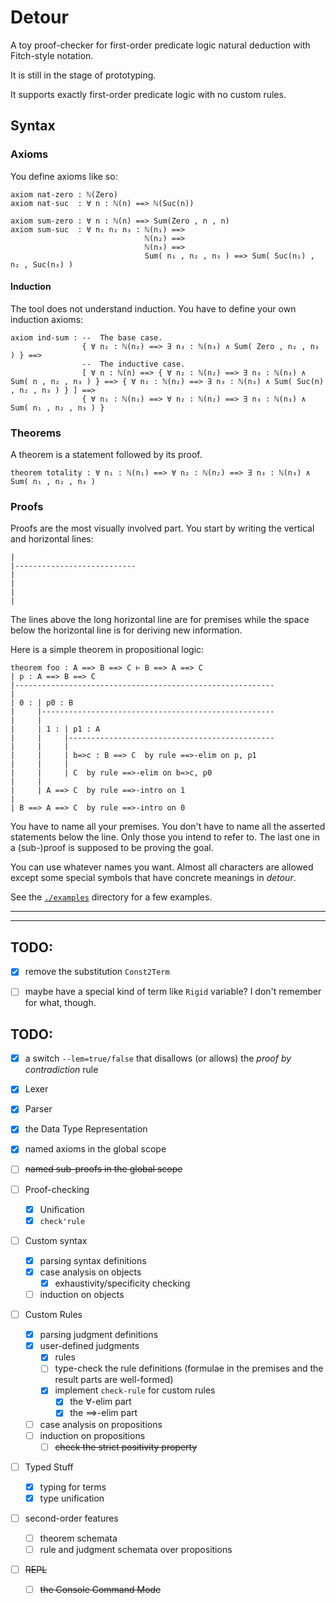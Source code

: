 # Detour

A toy proof-checker for first-order predicate logic natural deduction with Fitch-style notation.

It is still in the stage of prototyping.

It supports exactly first-order predicate logic with no custom rules.

## Syntax

### Axioms
You define axioms like so:
```
axiom nat-zero : ℕ(Zero)
axiom nat-suc  : ∀ n : ℕ(n) ==> ℕ(Suc(n))

axiom sum-zero : ∀ n : ℕ(n) ==> Sum(Zero , n , n)
axiom sum-suc  : ∀ n₁ n₂ n₃ : ℕ(n₁) ==>
                              ℕ(n₂) ==>
                              ℕ(n₃) ==>
                              Sum( n₁ , n₂ , n₃ ) ==> Sum( Suc(n₁) , n₂ , Suc(n₃) )
```

#### Induction
The tool does not understand induction. You have to define your own induction axioms:
```
axiom ind-sum : --  The base case.
                { ∀ n₂ : ℕ(n₂) ==> ∃ n₃ : ℕ(n₃) ∧ Sum( Zero , n₂ , n₃ ) } ==>
                --  The inductive case.
                [ ∀ n : ℕ(n) ==> { ∀ n₂ : ℕ(n₂) ==> ∃ n₃ : ℕ(n₃) ∧ Sum( n , n₂ , n₃ ) } ==> { ∀ n₂ : ℕ(n₂) ==> ∃ n₃ : ℕ(n₃) ∧ Sum( Suc(n) , n₂ , n₃ ) } ] ==>
                { ∀ n₁ : ℕ(n₁) ==> ∀ n₂ : ℕ(n₂) ==> ∃ n₃ : ℕ(n₃) ∧ Sum( n₁ , n₂ , n₃ ) }
```

### Theorems
A theorem is a statement followed by its proof.
```
theorem totality : ∀ n₁ : ℕ(n₁) ==> ∀ n₂ : ℕ(n₂) ==> ∃ n₃ : ℕ(n₃) ∧ Sum( n₁ , n₂ , n₃ )
```


### Proofs
Proofs are the most visually involved part. You start by writing the vertical and horizontal lines:
```
|
|---------------------------
|
|
|
|
```

The lines above the long horizontal line are for premises while the space below the horizontal line is for deriving new information.

Here is a simple theorem in propositional logic:
```
theorem foo : A ==> B ==> C ⊢ B ==> A ==> C
| p : A ==> B ==> C
|----------------------------------------------------------
|
| 0 : | p0 : B
|     |----------------------------------------------------
|     |
|     | 1 : | p1 : A
|     |     |----------------------------------------------
|     |     |
|     |     | b=>c : B ==> C  by rule ==>-elim on p, p1
|     |     |
|     |     | C  by rule ==>-elim on b=>c, p0
|     |
|     | A ==> C  by rule ==>-intro on 1
|
| B ==> A ==> C  by rule ==>-intro on 0
```

You have to name all your premises.
You don't have to name all the asserted statements below the line. Only those you intend to refer to.
The last one in a (sub-)proof is supposed to be proving the goal.

You can use whatever names you want. Almost all characters are allowed except some special symbols that have concrete meanings in *detour*.

See the [`./examples`](./examples) directory for a few examples.



------
------


## TODO:
- [x] remove the substitution `Const2Term`
- [ ] maybe have a special kind of term like `Rigid` variable? I don't remember for what, though.


## TODO:
- [x] a switch `--lem=true/false` that disallows (or allows) the *proof by contradiction* rule
- [x] Lexer
- [x] Parser
- [x] the Data Type Representation
- [x] named axioms in the global scope
- [ ] ~~named sub-proofs in the global scope~~

- [ ] Proof-checking
  - [x] Unification
  - [x] `check'rule`

- [ ] Custom syntax
  - [x] parsing syntax definitions
  - [x] case analysis on objects
    - [x] exhaustivity/specificity checking
  - [ ] induction on objects

- [ ] Custom Rules
  - [x] parsing judgment definitions
  - [x] user-defined judgments
    - [x] rules
    - [ ] type-check the rule definitions (formulae in the premises and the result parts are well-formed)
    - [x] implement `check-rule` for custom rules
      - [x] the ∀-elim part
      - [x] the ==>-elim part
  - [ ] case analysis on propositions
  - [ ] induction on propositions
    - [ ] ~~check the strict positivity property~~

- [ ] Typed Stuff
  - [x] typing for terms
  - [x] type unification

- [ ] second-order features
  - [ ] theorem schemata
  - [ ] rule and judgment schemata over propositions

- [ ] ~~REPL~~
  - [ ] ~~the Console Command Mode~~

